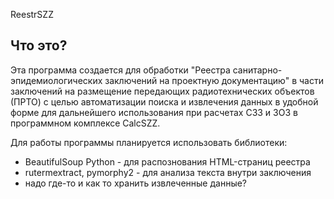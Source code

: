 ReestrSZZ

Что это?
--------

Эта программа создается для обработки "Реестра санитарно-эпидемиологических
заключений на проектную документацию" в части заключений на размещение передающих
радиотехнических объектов (ПРТО) с целью автоматизации поиска и извлечения данных
в удобной форме для дальнейшего использования при расчетах СЗЗ и ЗОЗ в программном
комплексе CalcSZZ.

Для работы программы планируется использовать библиотеки:
* BeautifulSoup Python - для распознования HTML-страниц реестра
* rutermextract, pymorphy2 - для анализа текста внутри заключения
* надо где-то и как то хранить извлеченные данные?